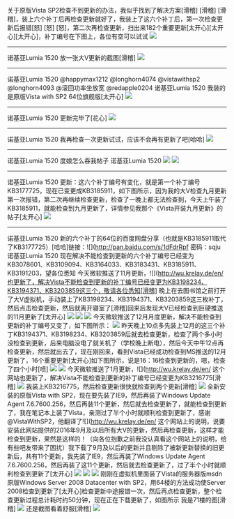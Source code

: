 关于原版Vista SP2检查不到更新的办法，我似乎找到了解决方案[滑稽] [滑稽] [滑稽]，装上六个补丁后再检查更新就好了，我装上了这六个补丁后，第一次检查更新后报错[怒] [怒] [怒]，第二次再检查更新，扫出来182个重要更新[太开心][太开心][太开心]，补丁编号在下图上，各位有空可以试试
![](https://wvbarchive.s3-ap-northeast-1.amazonaws.com/4778342730/d2b1b189d43f879438ddfbbdda1b0ef41ad53a7c.jpg)
***
 诺基亚Lumia 1520
放一张大V更新的截图[滑稽] 
![](https://wvbarchive.s3-ap-northeast-1.amazonaws.com/4778342730/553a51d2d539b6001d69bc24e150352ac45cb7f7.jpg)
***
 诺基亚Lumia 1520
@happymax1212 @longhorn4074 @vistawithsp2 @longhorn4093 @滚回功率坐放宽 @redapple0204 
 诺基亚Lumia 1520
我装的是原版Vista with SP2 64位旗舰版[太开心] 
![](https://wvbarchive.s3-ap-northeast-1.amazonaws.com/4778342730/95cdd1013af33a87f312a089ce5c10385243b51f.jpg)
***
 诺基亚Lumia 1520
更新完毕了[花心] 
![](https://wvbarchive.s3-ap-northeast-1.amazonaws.com/4778342730/a00afe24bc315c6063cfc87c85b1cb134b5477c4.jpg)
***
 诺基亚Lumia 1520
我再检查一次更新试试，应该不会再有更新了吧[哈哈] 
![](https://wvbarchive.s3-ap-northeast-1.amazonaws.com/4778342730/dedb600928381f303f942e3aa1014c086c06f08e.jpg)
***
 诺基亚Lumia 1520
度娘怎么吞我帖子
 诺基亚Lumia 1520
![](https://wvbarchive.s3-ap-northeast-1.amazonaws.com/4778342730/1b41aeeb15ce36d3db542ba332f33a87eb50b1c2.jpg)
![](https://wvbarchive.s3-ap-northeast-1.amazonaws.com/4778342730/891e72cf36d3d539b96da7503287e950372ab0c2.jpg)
***
 诺基亚Lumia 1520
更新：这六个补丁编号有变化，就是第一个补丁编号KB3177725，现在已变更成KB3185911，如下图所示，因为我的大V检查九月更新第一次报错，第二次再继续检查更新，检查了一晚上都无法检查到，今天上午装了KB3185911，就能检查到九月更新了，详情参见我那个《Vista开装九月更新》的帖子[太开心] 
![](https://wvbarchive.s3-ap-northeast-1.amazonaws.com/4778342730/cae7042662d0f7031afa544b00fa513d2497c5d7.jpg)
***
 诺基亚Lumia 1520
新的六个补丁的64位的百度网盘分享（也就是KB3185911取代了KB3177725）[哈哈]链接：![](http://pan.baidu.com/s/1dFdrRpf 密码：sqju
 诺基亚Lumia 1520
现在解决不能检查到更新的六个补丁编号已经变为KB3078601、KB3109094、KB3164033、KB3183431、KB3185911、KB3191203，望各位悉知
今天微软推送了11月更新，![](http://wu.krelay.de/en/也更新了，解决Vista不能检查到更新的补丁编号已经变更为KB3198234、KB3194371、KB3203859这三个，敬请各位悉知[滑稽]
晚上在去图书馆之前打开了大V虚拟机，手动装上了KB3198234、KB3194371、KB3203859这三枚补丁，然后点击检查更新，然后就离开寝室了[滑稽]回来后发现大V已经检查到巨硬推送的11月更新了[太开心] 
![](https://wvbarchive.s3-ap-northeast-1.amazonaws.com/4778342730/8de5158a4710b912b0076131cbfdfc0390452234.jpg)
![](https://wvbarchive.s3-ap-northeast-1.amazonaws.com/4778342730/792fd1fc5266d01684df09e79f2bd40737fa3534.jpg)
![](https://wvbarchive.s3-ap-northeast-1.amazonaws.com/4778342730/c7b08cf91a4c510fd071422f6959252dd52aa547.jpg)
今天微软推送了12月月度更新，解决不能检查到更新的补丁编号又变了，如下图所示：
![](https://wvbarchive.s3-ap-northeast-1.amazonaws.com/4778342730/e9f52b096e061d959ae6e33172f40ad163d9ca09.jpg)
昨天晚上10点多先装上12月的这三个补丁KB3194371、KB3198234、KB3203859后就去检查更新，检查了两个多小时没检查到更新，后来电脑没电了就关机了（学校晚上断电），然后今天中午12点再检查更新，然后就出去了，现在刚回来，看到Vista已经成功检查到MS推送的12月更新了，16个重要更新[太开心]如下图所示，说是16：16检查到更新的，嗯，检查了四个小时[喷]
![](https://wvbarchive.s3-ap-northeast-1.amazonaws.com/4778342730/7b33f83cf8dcd10027a1ba2e7b8b4710b8122ff1.jpg)
![](https://wvbarchive.s3-ap-northeast-1.amazonaws.com/4778342730/0bc2cbae2edda3cc2efcfa2f08e93901203f929e.jpg)
今天微软推送了1月更新，![](http://wu.krelay.de/en/ 这个网站也更新了，解决Vista不能检查到更新的补丁编号已经变更为KB3216775[滑稽]
![](https://wvbarchive.s3-ap-northeast-1.amazonaws.com/4778342730/5b21ca6fddc451da8fb622b0bffd5266d1163219.jpg)
我装上KB3216775，然后检查更新很快就检查到两个更新[滑稽]
![](https://wvbarchive.s3-ap-northeast-1.amazonaws.com/4778342730/5ee3ed83b9014a90dbca5be6a0773912b11beeee.jpg)
全新安装的原版Vista with SP2，现在要先装了IE9，然后再装了Windows Update Agent 7.6.7600.256，然后再装11个更新，然后就去检查更新了，就能检查到更新了，我在笔记本上装了Vista，亲测过了半个小时就顺利检查到更新了，感谢@VistaWithSP2，他翻译了![](http://wu.krelay.de/en/ 这个网站上的说明，说要安装此网站提供的2016年9月及以后所有大V的更新，然后再检查更新，这样才能检查到更新，果然是这样的！（向各位抱歉之前我没认真看这个网站上的说明，给有些吧友带来了困扰）我下载了9月及以后的更新并且剔除了被新更新替换的旧更新后，共有11个更新，我先装了IE9，然后再装了Windows Update Agent 7.6.7600.256，然后再装了这11个更新，然后就去检查更新了，过了半个小时就顺利检查到更新了[太开心]
![](https://wvbarchive.s3-ap-northeast-1.amazonaws.com/4778342730/ef371e300a55b319bb904be84aa98226cefc1733.jpg)
![](https://wvbarchive.s3-ap-northeast-1.amazonaws.com/4778342730/fcc53b6134a85edf7f6937be40540923df5475b8.jpg)
![](https://wvbarchive.s3-ap-northeast-1.amazonaws.com/4778342730/5b21ca6fddc451daad8ac476bffd5266d1163220.jpg)
刚刚在虚拟机里面装了Vista的服务器版msdn原版Windows Server 2008 Datacenter with SP2，用64楼的方法成功使Server 2008检查到更新了[太开心]检查更新中途报错一次，然后再点检查更新，整个检查更新过程总计耗时约50分钟，现在正在下载更新了，如图所示
我是71楼的图[滑稽]
![](https://wvbarchive.s3-ap-northeast-1.amazonaws.com/4778342730/b6f7148ca9773912a9998fb7f1198618347ae29a.jpg)
还是截图看着舒服[滑稽]
![](https://wvbarchive.s3-ap-northeast-1.amazonaws.com/4778342730/f3ed8cc5b74543a98d0c8f1a17178a82bb0114c1.jpg)
